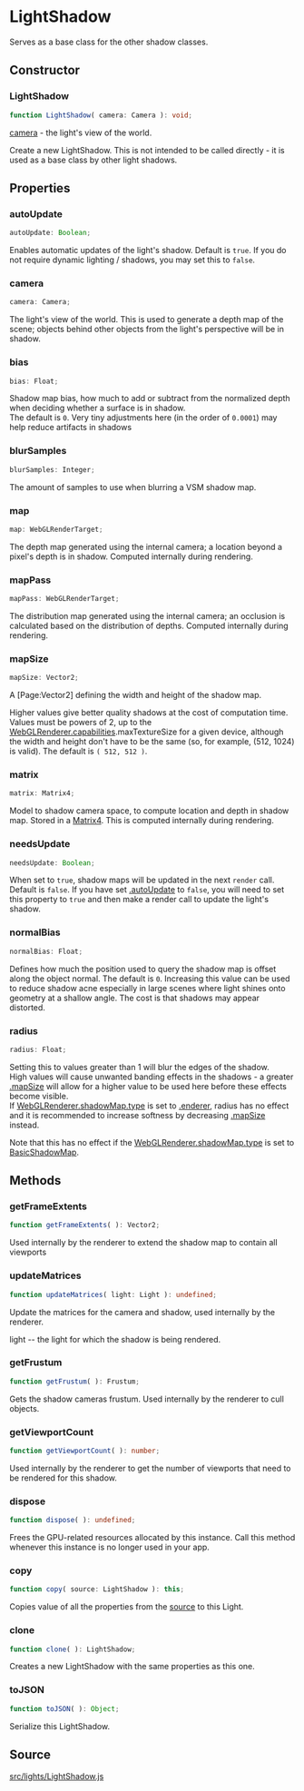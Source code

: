 # LightShadow

Serves as a base class for the other shadow classes.

## Constructor

### LightShadow

  
  
```ts  
function LightShadow( camera: Camera ): void;  
```  

[camera](en\cameras\Camera.html) - the light's view of the world.  
  
Create a new LightShadow. This is not intended to be called directly - it is
used as a base class by other light shadows.

## Properties

### autoUpdate

  
  
```ts  
autoUpdate: Boolean;  
```  

Enables automatic updates of the light's shadow. Default is `true`. If you do
not require dynamic lighting / shadows, you may set this to `false`.

### camera

  
  
```ts  
camera: Camera;  
```  

The light's view of the world. This is used to generate a depth map of the
scene; objects behind other objects from the light's perspective will be in
shadow.

### bias

  
  
```ts  
bias: Float;  
```  

Shadow map bias, how much to add or subtract from the normalized depth when
deciding whether a surface is in shadow.  
The default is `0`. Very tiny adjustments here (in the order of `0.0001`) may
help reduce artifacts in shadows

### blurSamples

  
  
```ts  
blurSamples: Integer;  
```  

The amount of samples to use when blurring a VSM shadow map.

### map

  
  
```ts  
map: WebGLRenderTarget;  
```  

The depth map generated using the internal camera; a location beyond a pixel's
depth is in shadow. Computed internally during rendering.

### mapPass

  
  
```ts  
mapPass: WebGLRenderTarget;  
```  

The distribution map generated using the internal camera; an occlusion is
calculated based on the distribution of depths. Computed internally during
rendering.

### mapSize

  
  
```ts  
mapSize: Vector2;  
```  

A [Page:Vector2] defining the width and height of the shadow map.  
  
Higher values give better quality shadows at the cost of computation time.
Values must be powers of 2, up to the
[WebGLRenderer.capabilities](#).maxTextureSize for a given device, although
the width and height don't have to be the same (so, for example, (512, 1024)
is valid). The default is `( 512, 512 )`.

### matrix

  
  
```ts  
matrix: Matrix4;  
```  

Model to shadow camera space, to compute location and depth in shadow map.
Stored in a [Matrix4](en\math\Matrix4.html). This is computed internally
during rendering.

### needsUpdate

  
  
```ts  
needsUpdate: Boolean;  
```  

When set to `true`, shadow maps will be updated in the next `render` call.
Default is `false`. If you have set [.autoUpdate](#) to `false`, you will need
to set this property to `true` and then make a render call to update the
light's shadow.

### normalBias

  
  
```ts  
normalBias: Float;  
```  

Defines how much the position used to query the shadow map is offset along the
object normal. The default is `0`. Increasing this value can be used to reduce
shadow acne especially in large scenes where light shines onto geometry at a
shallow angle. The cost is that shadows may appear distorted.

### radius

  
  
```ts  
radius: Float;  
```  

Setting this to values greater than 1 will blur the edges of the shadow.  
High values will cause unwanted banding effects in the shadows - a greater
[.mapSize](#mapSize) will allow for a higher value to be used here before
these effects become visible.  
If [WebGLRenderer.shadowMap.type](#) is set to [.enderer](#enderer), radius
has no effect and it is recommended to increase softness by decreasing
[.mapSize](#mapSize) instead.  
  
Note that this has no effect if the [WebGLRenderer.shadowMap.type](#) is set
to [BasicShadowMap](en\constants\Renderer.html).

## Methods

### getFrameExtents

  
  
```ts  
function getFrameExtents( ): Vector2;  
```  

Used internally by the renderer to extend the shadow map to contain all
viewports

### updateMatrices

  
  
```ts  
function updateMatrices( light: Light ): undefined;  
```  

Update the matrices for the camera and shadow, used internally by the
renderer.  
  
light -- the light for which the shadow is being rendered.

### getFrustum

  
  
```ts  
function getFrustum( ): Frustum;  
```  

Gets the shadow cameras frustum. Used internally by the renderer to cull
objects.

### getViewportCount

  
  
```ts  
function getViewportCount( ): number;  
```  

Used internally by the renderer to get the number of viewports that need to be
rendered for this shadow.

### dispose

  
  
```ts  
function dispose( ): undefined;  
```  

Frees the GPU-related resources allocated by this instance. Call this method
whenever this instance is no longer used in your app.

### copy

  
  
```ts  
function copy( source: LightShadow ): this;  
```  

Copies value of all the properties from the
[source](en\lights\shadows\LightShadow.html) to this Light.

### clone

  
  
```ts  
function clone( ): LightShadow;  
```  

Creates a new LightShadow with the same properties as this one.

### toJSON

  
  
```ts  
function toJSON( ): Object;  
```  

Serialize this LightShadow.

## Source

<a
href="https://github.com/mrdoob/three.js/blob/master/src/lights/LightShadow.js">src/lights/LightShadow.js</a>

